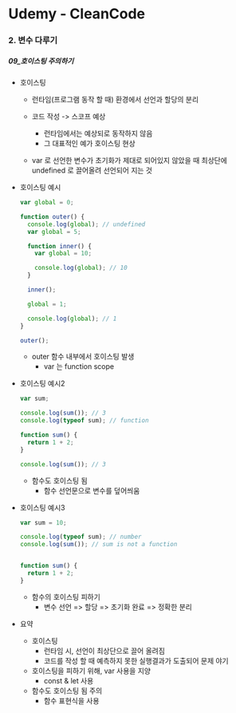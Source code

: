 # Udemy - CleanCode

### 2. 변수 다루기

##### 09_호이스팅 주의하기

* 호이스팅
  * 런타임(프로그램 동작 할 때) 환경에서 선언과 할당의 분리
  * 코드 작성 -> 스코프 예상
    * 런타임에서는 예상되로 동작하지 않음
    * 그 대표적인 예가 호이스팅 현상

  * var 로 선언한 변수가 초기화가 제대로 되어있지 않았을 때 최상단에 undefined 로 끌어올려 선언되어 지는 것




* 호이스팅 예시

  ```javascript
  var global = 0;
  
  function outer() {
    console.log(global); // undefined
    var global = 5;
  
    function inner() {
      var global = 10;
  
      console.log(global); // 10
    }
  
    inner();
  
    global = 1;
  
    console.log(global); // 1
  }
  
  outer();
  ```

  * outer 함수 내부에서 호이스팅 발생
    * var 는 function scope



* 호이스팅 예시2

  ```javascript
  var sum;
  
  console.log(sum()); // 3
  console.log(typeof sum); // function
  
  function sum() {
    return 1 + 2;
  }
  
  console.log(sum()); // 3
  ```

  * 함수도 호이스팅 됨
    * 함수 선언문으로 변수를 덮어씌움



* 호이스팅 예시3

  ```javascript
  var sum = 10;
  
  console.log(typeof sum); // number
  console.log(sum()); // sum is not a function
  
  
  function sum() {
    return 1 + 2;
  }
  ```

  * 함수의 호이스팅 피하기
    * 변수 선언 => 할당 => 초기화 완료 => 정확한 분리



* 요약
  * 호이스팅
    * 런타임 시, 선언이 최상단으로 끌어 올려짐
    * 코드를 작성 할 때 예측하지 못한 실행결과가 도출되어 문제 야기
  * 호이스팅을 피하기 위해, var 사용을 지양
    * const & let 사용
  * 함수도 호이스팅 됨 주의
    * 함수 표현식을 사용
